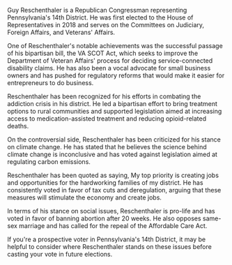 Guy Reschenthaler is a Republican Congressman representing Pennsylvania's 14th District. He was first elected to the House of Representatives in 2018 and serves on the Committees on Judiciary, Foreign Affairs, and Veterans' Affairs.

One of Reschenthaler's notable achievements was the successful passage of his bipartisan bill, the VA SCOT Act, which seeks to improve the Department of Veteran Affairs' process for deciding service-connected disability claims. He has also been a vocal advocate for small business owners and has pushed for regulatory reforms that would make it easier for entrepreneurs to do business.

Reschenthaler has been recognized for his efforts in combating the addiction crisis in his district. He led a bipartisan effort to bring treatment options to rural communities and supported legislation aimed at increasing access to medication-assisted treatment and reducing opioid-related deaths.

On the controversial side, Reschenthaler has been criticized for his stance on climate change. He has stated that he believes the science behind climate change is inconclusive and has voted against legislation aimed at regulating carbon emissions.

Reschenthaler has been quoted as saying, My top priority is creating jobs and opportunities for the hardworking families of my district. He has consistently voted in favor of tax cuts and deregulation, arguing that these measures will stimulate the economy and create jobs.

In terms of his stance on social issues, Reschenthaler is pro-life and has voted in favor of banning abortion after 20 weeks. He also opposes same-sex marriage and has called for the repeal of the Affordable Care Act.

If you're a prospective voter in Pennsylvania's 14th District, it may be helpful to consider where Reschenthaler stands on these issues before casting your vote in future elections.
